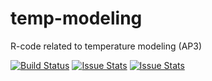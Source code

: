 # temp-modeling
R-code related to temperature modeling (AP3)

[![Build Status](https://travis-ci.org/biggis-project/temp-modeling.svg?branch=master)](https://travis-ci.org/biggis-project/temp-modeling)
[![Issue Stats](http://issuestats.com/github/biggis-project/temp-modeling/badge/pr)](http://issuestats.com/github/biggis-project/temp-modeling)
[![Issue Stats](http://issuestats.com/github/biggis-project/temp-modeling/badge/issue)](http://issuestats.com/github/biggis-project/temp-modeling)
